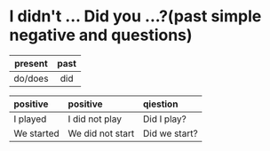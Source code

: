 # I didn't ... Did you ...?(past simple negative and questions)

| present | past |
|:---:|:---:|
| do/does | did |

| positive | positive | qiestion |
|:--- |:--- |:--- |
| I played | I did not play | Did I play? |
| We started | We did not start | Did we start? |
